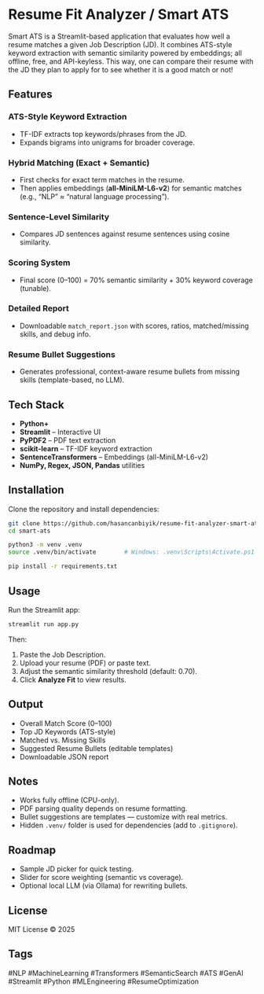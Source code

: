 # Resume Fit Analyzer / Smart ATS

Smart ATS is a Streamlit-based application that evaluates how well a resume matches a given Job Description (JD).
It combines ATS-style keyword extraction with semantic similarity powered by embeddings; all offline, free, and API-keyless.
This way, one can compare their resume with the JD they plan to apply for to see whether it is a good match or not!

## Features

### ATS-Style Keyword Extraction
- TF-IDF extracts top keywords/phrases from the JD.
- Expands bigrams into unigrams for broader coverage.

### Hybrid Matching (Exact + Semantic)
- First checks for exact term matches in the resume.
- Then applies embeddings (**all-MiniLM-L6-v2**) for semantic matches (e.g., “NLP” ≈ “natural language processing”).

### Sentence-Level Similarity
- Compares JD sentences against resume sentences using cosine similarity.

### Scoring System
- Final score (0–100) = 70% semantic similarity + 30% keyword coverage (tunable).

### Detailed Report
- Downloadable `match_report.json` with scores, ratios, matched/missing skills, and debug info.

### Resume Bullet Suggestions
- Generates professional, context-aware resume bullets from missing skills (template-based, no LLM).

## Tech Stack

- **Python+**
- **Streamlit** – Interactive UI
- **PyPDF2** – PDF text extraction
- **scikit-learn** – TF-IDF keyword extraction
- **SentenceTransformers** – Embeddings (all-MiniLM-L6-v2)
- **NumPy, Regex, JSON, Pandas** utilities

## Installation

Clone the repository and install dependencies:

```bash
git clone https://github.com/hasancanbiyik/resume-fit-analyzer-smart-ats
cd smart-ats

python3 -m venv .venv
source .venv/bin/activate        # Windows: .venv\Scripts\Activate.ps1

pip install -r requirements.txt
```

## Usage

Run the Streamlit app:

```bash
streamlit run app.py
```

Then:

1. Paste the Job Description.
2. Upload your resume (PDF) or paste text.
3. Adjust the semantic similarity threshold (default: 0.70).
4. Click **Analyze Fit** to view results.

## Output

- Overall Match Score (0–100)
- Top JD Keywords (ATS-style)
- Matched vs. Missing Skills
- Suggested Resume Bullets (editable templates)
- Downloadable JSON report

## Notes

- Works fully offline (CPU-only).
- PDF parsing quality depends on resume formatting.
- Bullet suggestions are templates — customize with real metrics.
- Hidden `.venv/` folder is used for dependencies (add to `.gitignore`).

## Roadmap

- Sample JD picker for quick testing.
- Slider for score weighting (semantic vs coverage).
- Optional local LLM (via Ollama) for rewriting bullets.

## License

MIT License © 2025

## Tags
#NLP #MachineLearning #Transformers #SemanticSearch #ATS #GenAI #Streamlit #Python #MLEngineering #ResumeOptimization
